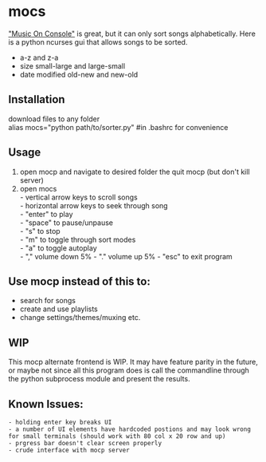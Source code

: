# mocs
["Music On Console"](https://github.com/jonsafari/mocp) is great, but it can only sort songs alphabetically.
Here is a python ncurses gui that allows songs to be sorted.
  - a-z and z-a
  - size small-large and large-small
  - date modified old-new and new-old
  
  ## Installation
  download files to any folder <br>
  alias mocs="python path/to/sorter.py" #in .bashrc for convenience
  
## Usage
  1. open mocp and navigate to desired folder the quit mocp (but don't kill server)
  2. open mocs <br>
    - vertical arrow keys to scroll songs <br>
    - horizontal arrow keys to seek through song <br>
    - "enter" to play <br>
    - "space" to pause/unpause <br>
    - "s" to stop <br>
    - "m" to toggle through sort modes <br>
    - "a" to toggle autoplay <br>
    - "," volume down 5%
    - "." volume up 5%
    - "esc" to exit program <br>

## Use mocp instead of this to:
  - search for songs
  - create and use playlists
  - change settings/themes/muxing etc.

## WIP <br>
This mocp alternate frontend is WIP. It may have feature parity in the future, or maybe not since all this program does is call the commandline through the python subprocess module and present the results.

## Known Issues:
    - holding enter key breaks UI
    - a number of UI elements have hardcoded postions and may look wrong for small terminals (should work with 80 col x 20 row and up)
    - prgress bar doesn't clear screen properly
    - crude interface with mocp server
